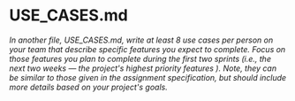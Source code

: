 # USE_CASES.md

*In another file, USE_CASES.md, write at least 8 use cases per person on your team that describe
 specific features you expect to complete. Focus on those features you plan to complete during
  the first two sprints (i.e., the next two weeks — the project's highest priority features
  ). Note, they can be similar to those given in the assignment specification, but should include
   more details based on your project's goals.*

##